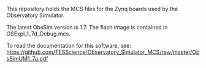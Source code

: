 This repository holds the MCS files for the Zynq boards used by the Observatory Simulator.

The latest ObsSim version is 1.7.   The flash image is contained in OSExpl_1_7d_Debug.mcs.

To read the documentation for this software, see:
https://github.com/TESScience/Observatory_Simulator_MCS/raw/master/ObsSimUM1_7a.pdf
